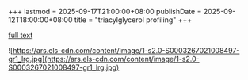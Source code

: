 +++
lastmod = 2025-09-17T21:00:00+08:00
publishDate = 2025-09-12T18:00:00+08:00
title = "triacylglycerol profiling"
+++

[full text](https://doi.org/10.1016/j.aca.2021.339023)

![https://ars.els-cdn.com/content/image/1-s2.0-S0003267021008497-gr1_lrg.jpg](https://ars.els-cdn.com/content/image/1-s2.0-S0003267021008497-gr1_lrg.jpg)